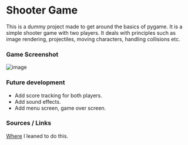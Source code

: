 # Shooter Game
This is a dummy project made to get around the basics of pygame. It is a simple shooter game with two players. It deals with principles such as image rendering, projectiles, moving characters, handling collisions etc.

### Game Screenshot
![image](https://user-images.githubusercontent.com/62790552/181626908-9847269a-b212-4adb-b54b-a6337e3e472d.png)

### Future development
- Add score tracking for both players.
- Add sound effects.
- Add menu screen, game over screen.

### Sources / Links
[Where](https://youtu.be/jO6qQDNa2UY) I leaned to do this.
